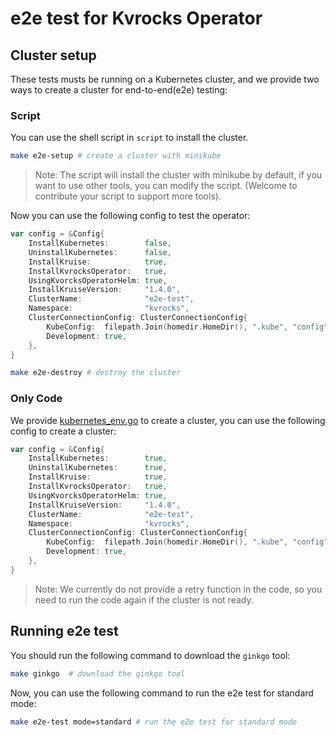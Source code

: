 # e2e test for Kvrocks Operator

## Cluster setup

These tests musts be running on a Kubernetes cluster, and we provide two ways to create a cluster for end-to-end(e2e) testing:

### Script
You can use the shell script in `script` to install the cluster.

```bash
make e2e-setup # create a cluster with minikube 
```

> Note: The script will install the cluster with minikube by default, if you want to use other tools, you can modify the script. (Welcome to contribute your script to support more tools).


Now you can use the following config to test the operator:

```go
var config = &Config{
	InstallKubernetes:        false,
	UninstallKubernetes:      false,
	InstallKruise:            true,
	InstallKvrocksOperator:   true,
	UsingKvorcksOperatorHelm: true,
	InstallKruiseVersion:     "1.4.0",
	ClusterName:              "e2e-test",
	Namespace:                "kvrocks",
	ClusterConnectionConfig: ClusterConnectionConfig{
		KubeConfig:  filepath.Join(homedir.HomeDir(), ".kube", "config"),
		Development: true,
	},
}
```

```bash
make e2e-destroy # destroy the cluster
```


### Only Code

We provide [kubernetes_env.go](./util/kubernetes_env.go) to create a cluster, you can use the following config to create a cluster:

```go
var config = &Config{
	InstallKubernetes:        true,
	UninstallKubernetes:      true,
	InstallKruise:            true,
	InstallKvrocksOperator:   true,
	UsingKvorcksOperatorHelm: true,
	InstallKruiseVersion:     "1.4.0",
	ClusterName:              "e2e-test",
	Namespace:                "kvrocks",
	ClusterConnectionConfig: ClusterConnectionConfig{
		KubeConfig:  filepath.Join(homedir.HomeDir(), ".kube", "config"),
		Development: true,
	},
}
```

> Note: We currently do not provide a retry function in the code, so you need to run the code again if the cluster is not ready.


## Running e2e test
You should run the following command to download the `ginkgo` tool:

```bash
make ginkgo  # download the ginkgo tool
```

Now, you can use the following command to run the e2e test for standard mode:
```bash
make e2e-test mode=standard # run the e2e test for standard mode
```